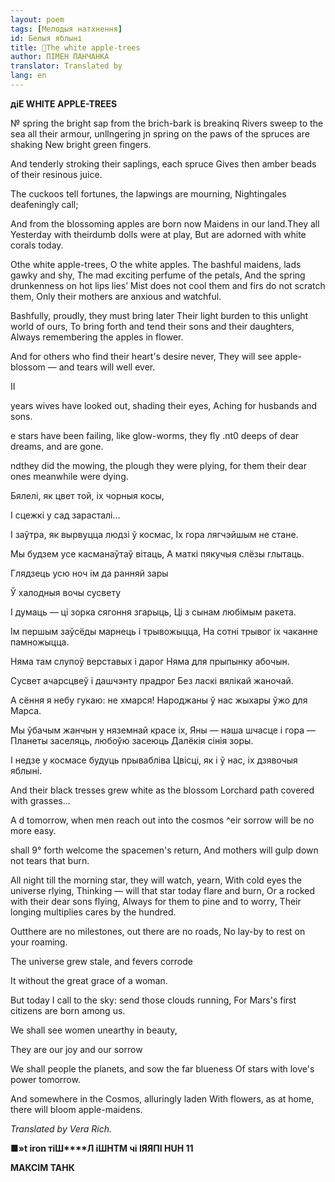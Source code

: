 ```yaml
---
layout: poem
tags: [Мелодыя натхнення]
id: Белыя яблыні
title: 🚧The white apple-trees
author: ПІМЕН ПАНЧАНКА
translator: Translated by 
lang: en
---
```



 
**діЕ WHITE APPLE-TREES**

№ spring the bright sap from the brich-bark is breakinq Rivers sweep to the sea all their armour, unllngering jn spring on the paws of the spruces are shaking New bright green fingers.

And tenderly stroking their saplings, each spruce Gives then amber beads of their resinous juice.

The cuckoos tell fortunes, the lapwings are mourning, Nightingales deafeningly call;

And  from the blossoming apples are born now Maidens in our land.They all Yesterday with theirdumb dolls were at play, But are adorned with white corals today.

Othe white apple-trees, O the white apples. The bashful maidens, lads gawky and shy, The mad exciting perfume of the petals, And  the spring drunkenness on hot lips lies’ Mist  does not cool them and firs do not scratch them, Only their mothers are anxious and watchful.

Bashfully, proudly, they must bring later Their light burden to this unlight world of ours, To bring forth and tend their sons and their daughters, Always remembering the apples in flower.

And for others who find their heart's desire never, They  will see apple-blossom — and tears will well ever.

II

years wives have looked out, shading their eyes, Aching for husbands and sons.

e  stars have been failing, like glow-worms, they fly .nt0  deeps of dear dreams, and are gone.

ndthey did the mowing, the plough they were plying, for them their dear ones meanwhile were dying.

Бялелі, як цвет той, іх чорныя косы,

I сцежкі у сад зарасталі...

I заўтра, як вырвуцца людзі ў космас, Іх гора лягчэйшым не стане.

Мы будзем усе касманаўтаў вітаць, А маткі пякучыя слёзы глытаць.

Глядзець усю ноч ім да ранняй зары

Ў халодныя вочы сусвету

I думаць — ці зорка сягоння згарыць, Ці з сынам любімым ракета.

Ім першым заўсёды марнець і трывожыцца, На сотні трывог іх чаканне памножыцца.

Няма там слупоў верставых і дарог Няма для прыпынку абочын.

Сусвет ачарсцвеў і дашчэнту прадрог Без ласкі вялікай жаночай.

А сёння я небу гукаю: не хмарся! Народжаны ў нас жыхары ўжо для Марса.

Мы ўбачым жанчын у няземнай красе іх, Яны — наша шчасце і гора — Планеты заселяць, любоўю засеюць Далёкія сінія зоры.

I недзе у космасе будуць прывабліва Цвісці, як і ў нас, іх дзявочыя яблыні.

And their black tresses grew white as the blossom Lorchard path covered with grasses...

A  d  tomorrow, when men reach out into the cosmos ^eir sorrow will be no more easy.

shall 9° forth welcome the spacemen's return, And mothers will gulp down not tears that burn.

All night till the morning star, they will watch, yearn, With cold eyes the universe rlying, Thinking — will that star today flare and burn, Or a rocked with their dear sons flying, Always for them to pine and to worry, Their longing multiplies cares by the hundred.

Outthere are no milestones, out there are no roads, No  lay-by to rest on your roaming.

The universe grew stale, and fevers corrode

It without the great grace of a woman.

But today I call to the sky: send those clouds running, For Mars's first citizens are born among us.

We shall see women unearthy in beauty,

They are our joy and our sorrow

We shall people the planets, and sow the far blueness Of stars with love's power tomorrow.

And somewhere in the Cosmos, alluringly laden With flowers, as at home, there will bloom apple-maidens.

_Translated by Vera Rich._

■**»t iron тіШ****Л іШНТМ чі ІЯЯПІ HUH 11**

**МАКСІМ  ТАНК**
